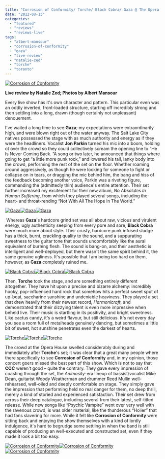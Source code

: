 ```yaml
---
title: "Corrosion of Conformity/ Torche/ Black Cobra/ Gaza @ The Opera House, Toronto ON, June 21 2012"
date: "2012-08-13"
categories: 
  - "featured"
  - "reviews"
  - "reviews-live"
tags: 
  - "albert-mansour"
  - "corrosion-of-conformity"
  - "gaza"
  - "live-review"
  - "natalie-zed"
  - "torche"
  - "toronto"
---
```


[![Corrosion of Conformity](http://www.hellbound.ca/wp-content/uploads/2012/08/COC-044-590x393.jpg)](http://www.hellbound.ca/wp-content/uploads/2012/08/COC-044.jpg)

**Live review by Natalie Zed; Photos by Albert Mansour**

Every live show has it's own character and pattern. This particular even was an oddly inverted, front-loaded structure, starting off incredibly strong and then settling into a long, drawn (though certainly not unpleasant) denouement.

I've waited a long time to see **Gaza**; my expectations were extraordinarily high, and were blown right out of the water anyway. The Salt Lake City natives possessed the stage with as much authority and energy as if they were the headliners. Vocalist **Jon Parkin** turned his mic into a boom, holding ot over the crowd so they could collectively scream the opening line to “He Is Never Coming Back. ”A song or two later, he announced that things where going to get “a little more punk rock,” and lowered his tall, lanky body into the crowd, performing the rest of the set on the floor. Whether roaming around aggressively, as though he were looking for someone to fight or collapse on in tears, or dragging the mic behind him, the bang and hiss of the feedback becoming another voice, Parkin was a riveting figure, commanding the (admittedly thin) audience's entire attention. Their set further increased my excitement for their new album, _No Absolutes In Human Suffering_, from which they played several songs, including the heart- and throat-rending “Not With All The Hope In The World.”

[![Gaza](http://www.hellbound.ca/wp-content/uploads/2012/08/GAZA-058-182x182.jpg)](http://www.hellbound.ca/wp-content/uploads/2012/08/GAZA-058.jpg)[![Gaza](http://www.hellbound.ca/wp-content/uploads/2012/08/GAZA-092-182x182.jpg)](http://www.hellbound.ca/wp-content/uploads/2012/08/GAZA-092.jpg)[![Gaza](http://www.hellbound.ca/wp-content/uploads/2012/08/GAZA-122-182x182.jpg)](http://www.hellbound.ca/wp-content/uploads/2012/08/GAZA-122.jpg)

 Whereas **Gaza**'s hardcore grind set was all about raw, vicious and virulent energy, ugly authenticity seeping from every pore and sore, **Black Cobra** were much more about style. Their crusty, hardcore punk infused sludge has a thick, burnt, crackling quality to the sound, and a suppurating sweetness to the guitar tone that sounds uncomfortably like the aural equivalent of burning flesh. The sound is bang-on, and their aesthetic is intelligent and well-deployed, but there wasn't the same spirit behind it, the same genuine ugliness. It's possible that I am being too hard on them, however, as **Gaza** completely ruined me.

[![Black Cobra](http://www.hellbound.ca/wp-content/uploads/2012/08/BLACK-COBRA-049-182x182.jpg)](http://www.hellbound.ca/wp-content/uploads/2012/08/BLACK-COBRA-049.jpg)[![Black Cobra](http://www.hellbound.ca/wp-content/uploads/2012/08/BLACK-COBRA-100-182x182.jpg)](http://www.hellbound.ca/wp-content/uploads/2012/08/BLACK-COBRA-100.jpg)[![Black Cobra](http://www.hellbound.ca/wp-content/uploads/2012/08/BLACK-COBRA-016-182x182.jpg)](http://www.hellbound.ca/wp-content/uploads/2012/08/BLACK-COBRA-016.jpg)

Then, **Torche** took the stage, and are something entirely different altogether. They have hit upon a precise and bizarre alchemy: incredibly hooky, pop-influenced hard rock that somehow hits a perfect sweet spot of up-beat, saccharine sunshine and undeniable heaviness. They played a set that drew heavily from their newest record, _Harmonicraft_, and demonstrated that their dizzying talent is even more impressive when beheld live. Their music is startling in its positivity, and bright sweetness. Like cactus candy, it's a weird flavour, but still delicious. It's not every day you see a room full of metalheads genuinely dancing, but sometimes a little bit of sweet, hot sunshine penetrates even the darkest of hearts.

[![Torche](http://www.hellbound.ca/wp-content/uploads/2012/08/TORCHE-103-182x182.jpg)](http://www.hellbound.ca/wp-content/uploads/2012/08/TORCHE-103.jpg)[![Torche](http://www.hellbound.ca/wp-content/uploads/2012/08/TORCHE-098-182x182.jpg)](http://www.hellbound.ca/wp-content/uploads/2012/08/TORCHE-098.jpg)[![Torche](http://www.hellbound.ca/wp-content/uploads/2012/08/TORCHE-062-182x182.jpg)](http://www.hellbound.ca/wp-content/uploads/2012/08/TORCHE-062.jpg)

The crowd at the Opera House swelled considerably during and immediately after **Torche**'s set; it was clear that a great many people where there specifically to see **Corrosion of Conformity** and, in my opinion, those concert goers missed the best part of this show. Which is not to say that **COC** weren't good – quite the contrary. They gave every impression of coasting through the set, the _Animosity_\-era lineup of bassist/vocalist Mike Dean, guitarist Woody Weatherman and drummer Reed Mullin well-rehearsed, well-oiled and deeply comfortable on stage. They simply gave the impression that performing held no real danger for them, no deep thrill, merely a kind of storied and experienced satisfaction. Their set drew from across their deep catalogue, including several from their latest, self-titled release. While new songs like “Psychic Vampire” went over very well with the ravenous crowd, is was older material, like the thunderous “Holier” that had fans slavering for more. While it felt like **Corrosion of Conformity** were sitting back and enjoying the show themselves with a kind of lordly indulgence, it's hard to begrudge some settling in when the band is still capable of producing an well-executed and constructed set, even if they made it look a bit too easy.

[![Corrosion of Conformity](http://www.hellbound.ca/wp-content/uploads/2012/08/COC-054-182x182.jpg)](http://www.hellbound.ca/wp-content/uploads/2012/08/COC-054.jpg)[![Corrosion of Conformity](http://www.hellbound.ca/wp-content/uploads/2012/08/COC-102-182x182.jpg)](http://www.hellbound.ca/wp-content/uploads/2012/08/COC-102.jpg)[![Corrosion of Conformity](http://www.hellbound.ca/wp-content/uploads/2012/08/COC-208-182x182.jpg)](http://www.hellbound.ca/wp-content/uploads/2012/08/COC-208.jpg)
